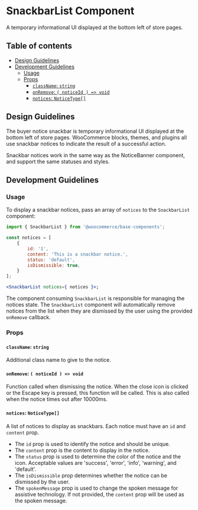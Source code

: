 # SnackbarList Component <!-- omit in toc -->

A temporary informational UI displayed at the bottom left of store pages.

## Table of contents <!-- omit in toc -->

-   [Design Guidelines](#design-guidelines)
-   [Development Guidelines](#development-guidelines)
    -   [Usage](#usage)
    -   [Props](#props)
        -   [`className`: `string`](#classname-string)
        -   [`onRemove`: `( noticeId ) => void`](#onremove--noticeid---void)
        -   [`notices`: `NoticeType[]`](#notices-noticetype)

## Design Guidelines

The buyer notice snackbar is temporary informational UI displayed at the bottom left of store pages. WooCommerce blocks, themes, and plugins all use snackbar notices to indicate the result of a successful action.

Snackbar notices work in the same way as the NoticeBanner component, and support the same statuses and styles.

## Development Guidelines

### Usage

To display a snackbar notices, pass an array of `notices` to the `SnackbarList` component:

```jsx
import { SnackbarList } from '@woocommerce/base-components';

const notices = [
	{
        id: '1',
        content: 'This is a snackbar notice.',
        status: 'default',
        isDismissible: true,
    }
];

<SnackbarList notices={ notices }>;
```

The component consuming `SnackbarList` is responsible for managing the notices state. The `SnackbarList` component will automatically remove notices from the list when they are dismissed by the user using the provided `onRemove` callback.

### Props

#### `className`: `string`

Additional class name to give to the notice.

#### `onRemove`: `( noticeId ) => void`

Function called when dismissing the notice. When the close icon is clicked or the Escape key is pressed, this function will be called. This is also called when the notice times out after 10000ms.

#### `notices`: `NoticeType[]`

A list of notices to display as snackbars. Each notice must have an `id` and `content` prop.

-   The `id` prop is used to identify the notice and should be unique.
-   The `content` prop is the content to display in the notice.
-   The `status` prop is used to determine the color of the notice and the icon. Acceptable values are 'success', 'error', 'info', 'warning', and 'default'.
-   The `isDismissible` prop determines whether the notice can be dismissed by the user.
-   The `spokenMessage` prop is used to change the spoken message for assistive technology. If not provided, the `content` prop will be used as the spoken message.
